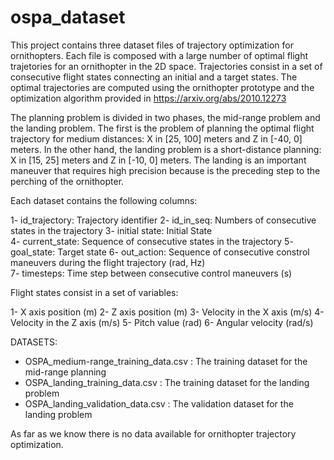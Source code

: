 # ospa_dataset

This project contains three dataset files of trajectory optimization for ornithopters. Each file is composed with a large number of optimal flight trajetories for an ornithopter in the 2D space. Trajectories consist in a set of consecutive flight states connecting an initial and a target states. The optimal trajectories are computed using the ornithopter prototype and the optimization algorithm provided in https://arxiv.org/abs/2010.12273

The planning problem is divided in two phases, the mid-range problem and the landing problem. The first is the problem of planning the optimal flight trajectory for medium distances: X in [25, 100] meters and Z in [-40, 0] meters. In the other hand, the landing problem is a short-distance planning: X in [15, 25] meters and Z in [-10, 0] meters. The landing is an important maneuver that requires high precision because is the preceding step to the perching of the ornithopter.     

Each dataset contains the following columns:

1- id_trajectory: Trajectory identifier
2- id_in_seq: Numbers of consecutive states in the trajectory
3- initial state: Initial State 	
4- current_state:	Sequence of consecutive states in the trajectory
5- goal_state: Target state 
6- out_action: Sequence of consecutive constrol maneuvers during the flight trajectory (rad, Hz)	
7- timesteps: Time step between consecutive control maneuvers (s)

Flight states consist in a set of variables:

1- X axis position (m)
2- Z axis position (m)
3- Velocity in the X axis (m/s)
4- Velocity in the Z axis (m/s)
5- Pitch value (rad)
6- Angular velocity (rad/s)

DATASETS:
* OSPA_medium-range_training_data.csv  : The training dataset for the mid-range planning
* OSPA_landing_training_data.csv       : The training dataset for the landing problem
* OSPA_landing_validation_data.csv     : The validation dataset for the landing problem

As far as we know there is no data available for ornithopter trajectory optimization.


